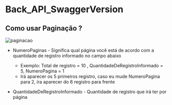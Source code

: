 # Back_API_SwaggerVersion

## Como usar Paginação ?

![paginacao](https://user-images.githubusercontent.com/39220517/117460833-4ddd5880-af23-11eb-8ea2-4a77b8692038.png)

* NumeroPaginas - Significa qual página você está de acordo com a quantidade de registro informado no campo abaixo
  * Exemplo: Total de registro = 10 , QuantidadeDeRegistroInformado = 5, NumeroPagina = 1 
  * Irá aparecer os 5 primeiros registro, caso eu mude NumeroPagina para 2, íra aparecer do 6 registro para frente


* QuantidadeDeRegistroInformado - Quantidade de registro que irá ter por página 
